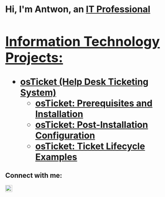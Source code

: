 <h1>Hi, I'm Antwon, an <a href=https://www.linkedin.com/in/antwon-morris/>IT Professional

<h2> Information Technology Projects:</h2>

- <b>osTicket (Help Desk Ticketing System)</b>
  - [osTicket: Prerequisites and Installation](https://github.com/ANTWON2004/osticket-prereqs)
  - [osTicket: Post-Installation Configuration](https://github.com/ANTWON2004/post-install-config)
  - [osTicket: Ticket Lifecycle Examples](https://github.com/ANTWON2004/ticket-lifecycle)

<h2>Connect with me:</h2>


[<img align="left" alt="Antwon | LinkedIn" width="22px" src="https://cdn.jsdelivr.net/npm/simple-icons@v3/icons/linkedin.svg" />][linkedin]


[linkedin]: https://www.linkedin.com/in/antwon-morris/
